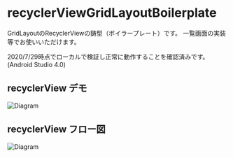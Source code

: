 # recyclerViewGridLayoutBoilerplate
GridLayoutのRecyclerViewの鋳型（ボイラープレート）です。
一覧画面の実装等でお使いいただけます。

2020/7/29時点でローカルで検証し正常に動作することを確認済みです。(Android Studio 4.0)

## recyclerView デモ
![Diagram](https://res.cloudinary.com/dyrbzxv2c/image/upload/v1596019144/gridgif.gif)

## recyclerView フロー図
![Diagram](https://res.cloudinary.com/dyrbzxv2c/image/upload/v1595654759/Untitled_Diagram.png)
